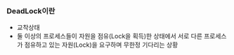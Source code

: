### DeadLock이란
- 교착상태
- 둘 이상의 프로세스들이 자원을 점유(Lock을 획득)한 상태에서 서로 다른 프로세스가 점유하고 있는 자원(Lock)을 요구하며 무한정 기다리는 상황